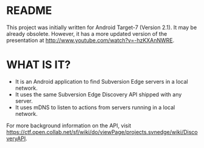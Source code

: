README
==========

This project was initially written for Android Target-7 (Version 2.1). It may be
already obsolete. However, it has a more updated version of the presentation
at http://www.youtube.com/watch?v=-hzKXAnNWRE.

WHAT IS IT?
===========

* It is an Android application to find Subversion Edge servers in a local network.
* It uses the same Subversion Edge Discovery API shipped with any server.
* It uses mDNS to listen to actions from servers running in a local network.

For more background information on the API, visit https://ctf.open.collab.net/sf/wiki/do/viewPage/projects.svnedge/wiki/DiscoveryAPI.
